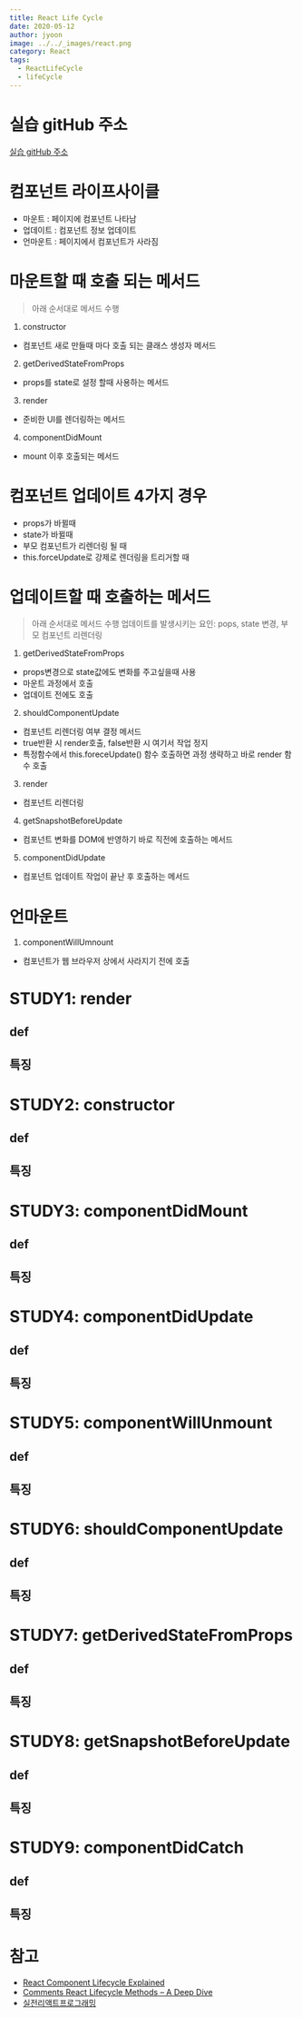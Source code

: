 ```yaml
---
title: React Life Cycle
date: 2020-05-12
author: jyoon
image: ../../_images/react.png
category: React
tags:
  - ReactLifeCycle
  - lifeCycle
---
```


# 실습 gitHub 주소 
[실습 gitHub 주소](https://github.com/happyjy/learning-reactLifeCycle)  

# 컴포넌트 라이프사이클
* 마운트 : 페이지에 컴포넌트 나타남
* 업데이트 : 컴포넌트 정보 업데이트
* 언마운트 : 페이지에서 컴포넌트가 사라짐

# 마운트할 때 호출 되는 메서드
> 아래 순서대로 메서드 수행

1. constructor
  - 컴포넌트 새로 만들때 마다 호출 되는 클래스 생성자 메서드
2. getDerivedStateFromProps
  - props를 state로 설정 할때 사용하는 메서드
3. render
  - 준비한 UI를 렌더링하는 메서드
4. componentDidMount
  - mount 이후 호출되는 메서드

# 컴포넌트 업데이트 4가지 경우 
* props가 바뀔때
* state가 바뀔때
* 부모 컴포넌트가 리렌더링 될 때
* this.forceUpdate로 강제로 렌더링을 트리거할 때

# 업데이트할 때 호출하는 메서드
> 아래 순서대로 메서드 수행
> 업데이트를 발생시키는 요인: pops, state 변경, 부모 컴포넌트 리렌더링

1. getDerivedStateFromProps
  - props변경으로 state값에도 변화를 주고싶을때 사용
  - 마운트 과정에서 호출
  - 업데이트 전에도 호출
2. shouldComponentUpdate
  - 컴포넌트 리렌더링 여부 결정 메서드 
  - true반환 시 render호출, false반환 시 여기서 작업 정지
  - 특정함수에서 this.foreceUpdate() 함수 호출하면 과정 생략하고 바로 render 함수 호출
3. render
  - 컴포넌트 리렌더링
4. getSnapshotBeforeUpdate
  - 컴포넌트 변화를 DOM에 반영하기 바로 직전에 호출하는 메서드
5. componentDidUpdate
  - 컴포넌트 업데이트 작업이 끝난 후 호출하는 메서드

# 언마운트 
1. componentWillUmnount
  - 컴포넌트가 웹 브라우저 상에서 사라지기 전에 호출



# STUDY1: render
## def
## 특징

# STUDY2: constructor
## def
## 특징

# STUDY3: componentDidMount
## def
## 특징

# STUDY4: componentDidUpdate
## def
## 특징

# STUDY5: componentWillUnmount
## def
## 특징

# STUDY6: shouldComponentUpdate
## def
## 특징

# STUDY7: getDerivedStateFromProps
## def
## 특징

# STUDY8: getSnapshotBeforeUpdate
## def
## 특징

# STUDY9: componentDidCatch
## def
## 특징


# 참고 
  - [React Component Lifecycle Explained](https://www.youtube.com/watch?v=7iHepe36m0c&feature=youtu.be)
  - [Comments React Lifecycle Methods – A Deep Dive](https://programmingwithmosh.com/javascript/react-lifecycle-methods/)
  - [실전리액트프로그래밍](https://medium.com/@ljs0705/%EB%A6%AC%EC%95%A1%ED%8A%B8-%EC%B1%85%EC%9D%84-%EC%8D%BC%EC%8A%B5%EB%8B%88%EB%8B%A4-b227ab9df8b8)
